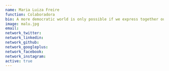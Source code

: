```yaml
---
name: Maria Luiza Freire
function: Colaboradora
bio: A more democratic world is only possible if we express together our collective will for social change (and very loudly!).
image: malu.jpg
email:
network_twitter:
network_linkedin:
network_github:
network_googleplus:
network_facebook:
network_instagram:
active: true
---
```

